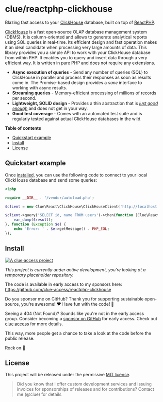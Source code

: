 # clue/reactphp-clickhouse

Blazing fast access to your [ClickHouse](https://clickhouse.tech/) database,
built on top of [ReactPHP](https://reactphp.org/).

[ClickHouse](https://clickhouse.tech/) is a fast open-source OLAP database management system (DBMS).
It is column-oriented and allows to generate analytical reports using SQL queries in real-time.
Its efficient design and fast operation makes it an ideal candidate when processing very large amounts of data.
This library provides you a simple API to work with your ClickHouse database from within PHP.
It enables you to query and insert data through a very efficient way.
It is written in pure PHP and does not require any extensions.

* **Async execution of queries** -
  Send any number of queries (SQL) to ClickHouse in parallel and
  process their responses as soon as results come in.
  The Promise-based design provides a *sane* interface to working with async results.
* **Streaming queries** -
  Memory-efficient processing of millions of records per second.
* **Lightweight, SOLID design** -
  Provides a thin abstraction that is [*just good enough*](https://en.wikipedia.org/wiki/Principle_of_good_enough)
  and does not get in your way.
* **Good test coverage** -
  Comes with an automated test suite and is regularly tested against actual ClickHouse databases in the wild.

**Table of contents**

* [Quickstart example](#quickstart-example)
* [Install](#install)
* [License](#license)

## Quickstart example

Once [installed](#install), you can use the following code to connect to your
local ClickHouse database and send some queries:

```php
<?php

require __DIR__ . '/vendor/autoload.php';

$client = new Clue\React\ClickHouse\ClickHouseClient('http://localhost:8123/');

$client->query('SELECT id, name FROM users')->then(function (Clue\React\ClickHouse\Result $result) {
    var_dump($result);
}, function (Exception $e) {
    echo 'Error: ' . $e->getMessage() . PHP_EOL;
});
```

## Install

[![A clue·access project](https://raw.githubusercontent.com/clue-access/clue-access/main/clue-access.png)](https://github.com/clue-access/clue-access)

*This project is currently under active development,
you're looking at a temporary placeholder repository.*

The code is available in early access to my sponsors here: https://github.com/clue-access/reactphp-clickhouse

Do you sponsor me on GitHub? Thank you for supporting sustainable open-source, you're awesome! ❤️ Have fun with the code! 🎉

Seeing a 404 (Not Found)? Sounds like you're not in the early access group. Consider becoming a [sponsor on GitHub](https://github.com/sponsors/clue) for early access. Check out [clue·access](https://github.com/clue-access/clue-access) for more details.

This way, more people get a chance to take a look at the code before the public release.

Rock on 🤘

## License

This project will be released under the permissive [MIT license](LICENSE).

> Did you know that I offer custom development services and issuing invoices for
  sponsorships of releases and for contributions? Contact me (@clue) for details.
